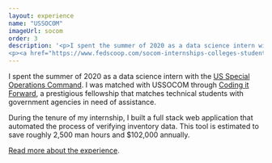 ```yaml
---
layout: experience
name: "USSOCOM"
imageUrl: socom
order: 3
description: '<p>I spent the summer of 2020 as a data science intern with the <a href="https://www.socom.mil/">US Special Operations Command</a>. During the tenure of my internship, I built a full stack web application that automated the process of verifying inventory data. This tool is estimated to save roughly 2,500 man hours and $102,000 annually.</p>
<p><a href="https://www.fedscoop.com/socom-internships-colleges-students-coding-it-forward/">Read more about the experience</a>.</p>'
---
```


I spent the summer of 2020 as a data science intern with the [US Special Operations Command](https://www.socom.mil/). I was matched with USSOCOM through [Coding it Forward](https://www.codingitforward.com/), a prestigious fellowship that matches technical students with government agencies in need of assistance.

During the tenure of my internship, I built a full stack web application that automated the process of verifying inventory data. This tool is estimated to save roughly 2,500 man hours and $102,000 annually.

[Read more about the experience](https://www.fedscoop.com/socom-internships-colleges-students-coding-it-forward/).